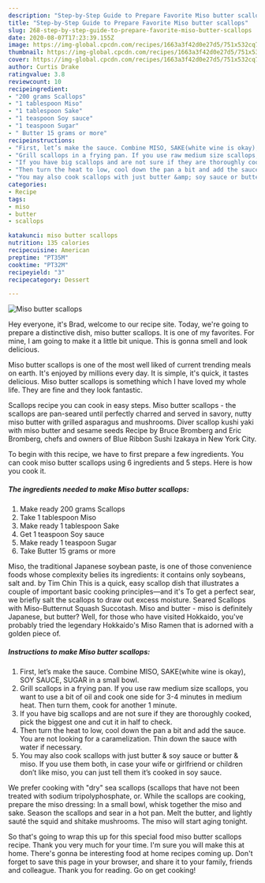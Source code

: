 ```yaml
---
description: "Step-by-Step Guide to Prepare Favorite Miso butter scallops"
title: "Step-by-Step Guide to Prepare Favorite Miso butter scallops"
slug: 268-step-by-step-guide-to-prepare-favorite-miso-butter-scallops
date: 2020-08-07T17:23:39.155Z
image: https://img-global.cpcdn.com/recipes/1663a3f42d0e27d5/751x532cq70/miso-butter-scallops-recipe-main-photo.jpg
thumbnail: https://img-global.cpcdn.com/recipes/1663a3f42d0e27d5/751x532cq70/miso-butter-scallops-recipe-main-photo.jpg
cover: https://img-global.cpcdn.com/recipes/1663a3f42d0e27d5/751x532cq70/miso-butter-scallops-recipe-main-photo.jpg
author: Curtis Drake
ratingvalue: 3.8
reviewcount: 10
recipeingredient:
- "200 grams Scallops"
- "1 tablespoon Miso"
- "1 tablespoon Sake"
- "1 teaspoon Soy sauce"
- "1 teaspoon Sugar"
- " Butter 15 grams or more"
recipeinstructions:
- "First, let’s make the sauce. Combine MISO, SAKE(white wine is okay), SOY SAUCE, SUGAR in a small bowl."
- "Grill scallops in a frying pan. If you use raw medium size scallops, you want to use a bit of oil and cook one side for 3-4 minutes in medium heat. Then turn them, cook for another 1 minute."
- "If you have big scallops and are not sure if they are thoroughly cooked, pick the biggest one and cut it in half to check."
- "Then turn the heat to low, cool down the pan a bit and add the sauce. You are not looking for a caramelization. Thin down the sauce with water if necessary."
- "You may also cook scallops with just butter &amp; soy sauce or butter &amp; miso. If you use them both, in case your wife or girlfriend or children don’t like miso, you can just tell them it’s cooked in soy sauce."
categories:
- Recipe
tags:
- miso
- butter
- scallops

katakunci: miso butter scallops 
nutrition: 135 calories
recipecuisine: American
preptime: "PT35M"
cooktime: "PT32M"
recipeyield: "3"
recipecategory: Dessert

---
```



![Miso butter scallops](https://img-global.cpcdn.com/recipes/1663a3f42d0e27d5/751x532cq70/miso-butter-scallops-recipe-main-photo.jpg)

Hey everyone, it's Brad, welcome to our recipe site. Today, we're going to prepare a distinctive dish, miso butter scallops. It is one of my favorites. For mine, I am going to make it a little bit unique. This is gonna smell and look delicious.

Miso butter scallops is one of the most well liked of current trending meals on earth. It's enjoyed by millions every day. It is simple, it's quick, it tastes delicious. Miso butter scallops is something which I have loved my whole life. They are fine and they look fantastic.

Scallops recipe you can cook in easy steps. Miso butter scallops - the scallops are pan-seared until perfectly charred and served in savory, nutty miso butter with grilled asparagus and mushrooms. Diver scallop kushi yaki with miso butter and sesame seeds Recipe by Bruce Bromberg and Eric Bromberg, chefs and owners of Blue Ribbon Sushi Izakaya in New York City.


To begin with this recipe, we have to first prepare a few ingredients. You can cook miso butter scallops using 6 ingredients and 5 steps. Here is how you cook it.

<!--inarticleads1-->

##### The ingredients needed to make Miso butter scallops:

1. Make ready 200 grams Scallops
1. Take 1 tablespoon Miso
1. Make ready 1 tablespoon Sake
1. Get 1 teaspoon Soy sauce
1. Make ready 1 teaspoon Sugar
1. Take  Butter 15 grams or more


Miso, the traditional Japanese soybean paste, is one of those convenience foods whose complexity belies its ingredients: it contains only soybeans, salt and. by Tim Chin This is a quick, easy scallop dish that illustrates a couple of important basic cooking principles—and it&#39;s To get a perfect sear, we briefly salt the scallops to draw out excess moisture. Seared Scallops with Miso-Butternut Squash Succotash. Miso and butter - miso is definitely Japanese, but butter? Well, for those who have visited Hokkaido, you&#39;ve probably tried the legendary Hokkaido&#39;s Miso Ramen that is adorned with a golden piece of. 

<!--inarticleads2-->

##### Instructions to make Miso butter scallops:

1. First, let’s make the sauce. Combine MISO, SAKE(white wine is okay), SOY SAUCE, SUGAR in a small bowl.
1. Grill scallops in a frying pan. If you use raw medium size scallops, you want to use a bit of oil and cook one side for 3-4 minutes in medium heat. Then turn them, cook for another 1 minute.
1. If you have big scallops and are not sure if they are thoroughly cooked, pick the biggest one and cut it in half to check.
1. Then turn the heat to low, cool down the pan a bit and add the sauce. You are not looking for a caramelization. Thin down the sauce with water if necessary.
1. You may also cook scallops with just butter &amp; soy sauce or butter &amp; miso. If you use them both, in case your wife or girlfriend or children don’t like miso, you can just tell them it’s cooked in soy sauce.


We prefer cooking with &#34;dry&#34; sea scallops (scallops that have not been treated with sodium tripolyphosphate, or. While the scallops are cooking, prepare the miso dressing: In a small bowl, whisk together the miso and sake. Season the scallops and sear in a hot pan. Melt the butter, and lightly sauté the squid and shitake mushrooms. The miso will start aging tonight. 

So that's going to wrap this up for this special food miso butter scallops recipe. Thank you very much for your time. I'm sure you will make this at home. There's gonna be interesting food at home recipes coming up. Don't forget to save this page in your browser, and share it to your family, friends and colleague. Thank you for reading. Go on get cooking!
